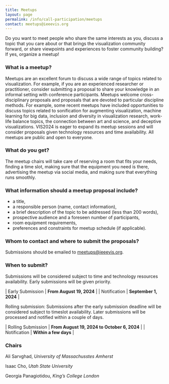 ```yaml
---
title: Meetups
layout: page
permalink: /info/call-participation/meetups
contact: meetups@ieeevis.org
---
```


Do you want to meet people who share the same interests as you, discuss a topic that you care about or that brings the visualization community forward, or share viewpoints and experiences to foster community building? If yes, organize a meetup!



### What is a meetup?

Meetups are an excellent forum to discuss a wide range of topics related to visualization. For example, if you are an experienced researcher or practitioner, consider submitting a proposal to share your knowledge in an informal setting with conference participants. Meetups welcome cross-disciplinary proposals and proposals that are devoted to particular discipline methods. For example, some recent meetups have included opportunities to discuss topics related to sonification for augmenting visualization, machine learning for big data, inclusion and diversity in visualization research, work-life balance topics, the connection between art and science, and deceptive visualizations. VIS2024 is eager to expand its meetup sessions and will consider proposals given technology resources and time availability. All meetups are public and open to everyone.



### What do you get?

The meetup chairs will take care of reserving a room that fits your needs, finding a time slot, making sure that the equipment you need is there, advertising the meetup via social media, and making sure that everything runs smoothly.



### What information should a meetup proposal include?

* a title,
* a responsible person (name, contact information),
* a brief description of the topic to be addressed (less than 200 words),
* prospective audience and a foreseen number of participants,
* room equipment requirements,
* preferences and constraints for meetup schedule (if applicable). 



### Whom to contact and where to submit the proposals?

Submissions should be emailed to
[meetups@ieeevis.org](mailto:meetups@ieeevis.org).



### When to submit?

Submissions will be considered subject to time and technology resources availability. Early submissions will be given priority.

| Early  Submission | **From August 19, 2024** | 
| Notification |  **September 1, 2024** |

Rolling submission: Submissions after the early submission deadline will be considered subject to timeslot availability. Later submissions will be processed and notified within a couple of days.

| Rolling Submission | **From August 19, 2024 to October 6, 2024** | 
| Notification | **Within a few days** |



### Chairs

Ali Sarvghad, *University of Massachusstes Amherst*

Isaac Cho, *Utah State University*

Georgia Panagiotidou,	*King’s College London*


